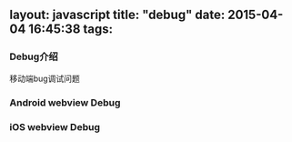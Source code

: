 layout: javascript
title: "debug"
date: 2015-04-04 16:45:38
tags:
---
### Debug介绍
移动端bug调试问题



### Android webview Debug
### iOS webview Debug